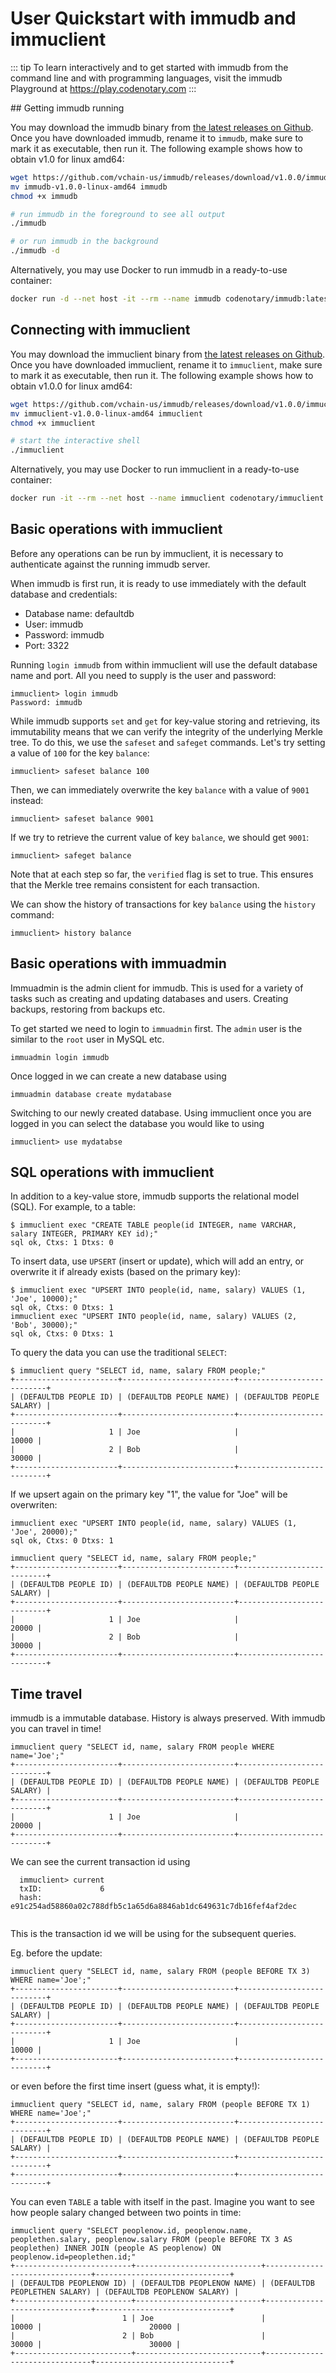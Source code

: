 # User Quickstart with immudb and immuclient

::: tip
To learn interactively and to get started with immudb from the command line and with programming languages, visit the immudb Playground at <https://play.codenotary.com>
:::

<WrappedSection>
## Getting immudb running

You may download the immudb binary from [the latest releases on Github](https://github.com/codenotary/immudb/releases/latest). Once you have downloaded immudb, rename it to `immudb`, make sure to mark it as executable, then run it. The following example shows how to obtain v1.0 for linux amd64:

```bash
wget https://github.com/vchain-us/immudb/releases/download/v1.0.0/immudb-v1.0.0-linux-amd64
mv immudb-v1.0.0-linux-amd64 immudb
chmod +x immudb

# run immudb in the foreground to see all output
./immudb

# or run immudb in the background
./immudb -d
```

Alternatively, you may use Docker to run immudb in a ready-to-use container:

```bash
docker run -d --net host -it --rm --name immudb codenotary/immudb:latest
```
</WrappedSection>

<WrappedSection>

## Connecting with immuclient

You may download the immuclient binary from [the latest releases on Github](https://github.com/codenotary/immudb/releases/latest). Once you have downloaded immuclient, rename it to `immuclient`, make sure to mark it as executable, then run it. The following example shows how to obtain v1.0.0 for linux amd64:

```bash
wget https://github.com/vchain-us/immudb/releases/download/v1.0.0/immuclient-v1.0.0-linux-amd64
mv immuclient-v1.0.0-linux-amd64 immuclient
chmod +x immuclient

# start the interactive shell
./immuclient
```

Alternatively, you may use Docker to run immuclient in a ready-to-use container:

```bash
docker run -it --rm --net host --name immuclient codenotary/immuclient:latest
```

</WrappedSection>

<WrappedSection>

## Basic operations with immuclient

Before any operations can be run by immuclient, it is necessary to authenticate against the running immudb server.

When immudb is first run, it is ready to use immediately with the default database and credentials:

- Database name: defaultdb
- User: immudb
- Password: immudb
- Port: 3322

Running `login immudb` from within immuclient will use the default database name and port. All you need to supply is the user and password:

```
immuclient> login immudb
Password: immudb
```

While immudb supports `set` and `get` for key-value storing and retrieving, its immutability means that we can verify the integrity of the underlying Merkle tree. To do this, we use the `safeset` and `safeget` commands. Let's try setting a value of `100` for the key `balance`:

```
immuclient> safeset balance 100
```

Then, we can immediately overwrite the key `balance` with a value of `9001` instead:

```
immuclient> safeset balance 9001
```

If we try to retrieve the current value of key `balance`, we should get `9001`:

```
immuclient> safeget balance
```

Note that at each step so far, the `verified` flag is set to true. This ensures that the Merkle tree remains consistent for each transaction.

We can show the history of transactions for key `balance` using the `history` command:

```
immuclient> history balance
```

</WrappedSection>
<WrappedSection>

## Basic operations with immuadmin
Immuadmin is the admin client for immudb. This is used for a variety of tasks such as creating and updating databases and users. Creating backups, restoring from backups etc.

To get started we need to login to `immuadmin` first. The `admin` user is the similar to the `root` user in MySQL etc.
```
immuadmin login immudb
```
Once logged in we can create a new database using
```
immuadmin database create mydatabase
```
Switching to our newly created database. Using immuclient once you are logged in you can select the database you would like to using
```
immuclient> use mydatabse
```

</WrappedSection>
<WrappedSection>

## SQL operations with immuclient

In addition to a key-value store, immudb supports the relational model (SQL). For example, to a table:

```
$ immuclient exec "CREATE TABLE people(id INTEGER, name VARCHAR, salary INTEGER, PRIMARY KEY id);"
sql ok, Ctxs: 1 Dtxs: 0
```

To insert data, use `UPSERT` (insert or update), which will add an entry, or overwrite it if already exists (based on the primary key):

```
$ immuclient exec "UPSERT INTO people(id, name, salary) VALUES (1, 'Joe', 10000);"
sql ok, Ctxs: 0 Dtxs: 1
immuclient exec "UPSERT INTO people(id, name, salary) VALUES (2, 'Bob', 30000);"
sql ok, Ctxs: 0 Dtxs: 1
```

To query the data you can use the traditional `SELECT`:

```
$ immuclient query "SELECT id, name, salary FROM people;"
+-----------------------+-------------------------+---------------------------+
| (DEFAULTDB PEOPLE ID) | (DEFAULTDB PEOPLE NAME) | (DEFAULTDB PEOPLE SALARY) |
+-----------------------+-------------------------+---------------------------+
|                     1 | Joe                     |                     10000 |
|                     2 | Bob                     |                     30000 |
+-----------------------+-------------------------+---------------------------+
```

If we upsert again on the primary key "1", the value for "Joe" will be overwriten:

```
immuclient exec "UPSERT INTO people(id, name, salary) VALUES (1, 'Joe', 20000);"
sql ok, Ctxs: 0 Dtxs: 1

immuclient query "SELECT id, name, salary FROM people;"
+-----------------------+-------------------------+---------------------------+
| (DEFAULTDB PEOPLE ID) | (DEFAULTDB PEOPLE NAME) | (DEFAULTDB PEOPLE SALARY) |
+-----------------------+-------------------------+---------------------------+
|                     1 | Joe                     |                     20000 |
|                     2 | Bob                     |                     30000 |
+-----------------------+-------------------------+---------------------------+
```

</WrappedSection>

<WrappedSection>

## Time travel

immudb is a immutable database. History is always preserved. With immudb you can travel in time!

```
immuclient query "SELECT id, name, salary FROM people WHERE name='Joe';"
+-----------------------+-------------------------+---------------------------+
| (DEFAULTDB PEOPLE ID) | (DEFAULTDB PEOPLE NAME) | (DEFAULTDB PEOPLE SALARY) |
+-----------------------+-------------------------+---------------------------+
|                     1 | Joe                     |                     20000 |
+-----------------------+-------------------------+---------------------------+
```
We can see the current transaction id using
```
  immuclient> current
  txID:             6
  hash: e91c254ad58860a02c788dfb5c1a65d6a8846ab1dc649631c7db16fef4af2dec
  
```
This is the transaction id we will be using for the subsequent queries.
  
Eg. before the update:

```
immuclient query "SELECT id, name, salary FROM (people BEFORE TX 3) WHERE name='Joe';"
+-----------------------+-------------------------+---------------------------+
| (DEFAULTDB PEOPLE ID) | (DEFAULTDB PEOPLE NAME) | (DEFAULTDB PEOPLE SALARY) |
+-----------------------+-------------------------+---------------------------+
|                     1 | Joe                     |                     10000 |
+-----------------------+-------------------------+---------------------------+
```

or even before the first time insert (guess what, it is empty!):

```
immuclient query "SELECT id, name, salary FROM (people BEFORE TX 1) WHERE name='Joe';"
+-----------------------+-------------------------+---------------------------+
| (DEFAULTDB PEOPLE ID) | (DEFAULTDB PEOPLE NAME) | (DEFAULTDB PEOPLE SALARY) |
+-----------------------+-------------------------+---------------------------+
+-----------------------+-------------------------+---------------------------+
```

You can even `TABLE` a table with itself in the past. Imagine you want to see how people salary changed between two points in time:

```
immuclient query "SELECT peoplenow.id, peoplenow.name, peoplethen.salary, peoplenow.salary FROM (people BEFORE TX 3 AS peoplethen) INNER JOIN (people AS peoplenow) ON peoplenow.id=peoplethen.id;"
+--------------------------+----------------------------+-------------------------------+------------------------------+
| (DEFAULTDB PEOPLENOW ID) | (DEFAULTDB PEOPLENOW NAME) | (DEFAULTDB PEOPLETHEN SALARY) | (DEFAULTDB PEOPLENOW SALARY) |
+--------------------------+----------------------------+-------------------------------+------------------------------+
|                        1 | Joe                        |                         10000 |                        20000 |
|                        2 | Bob                        |                         30000 |                        30000 |
+--------------------------+----------------------------+-------------------------------+------------------------------+
```
</WrappedSection>
